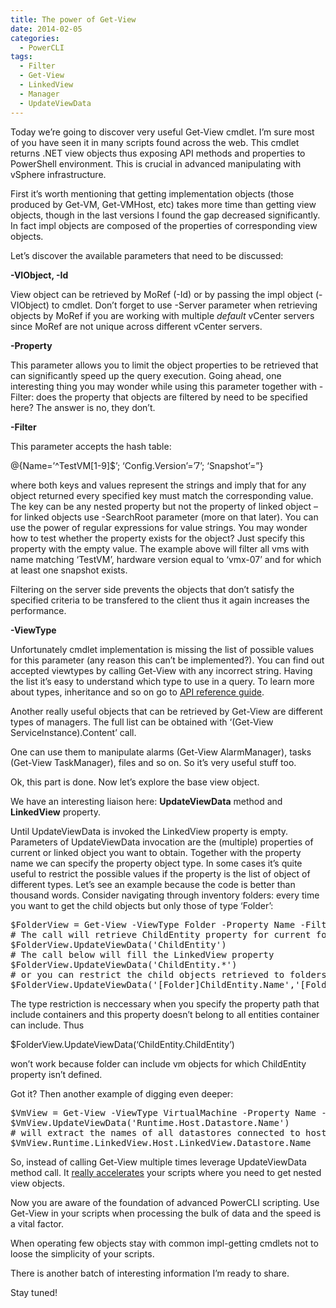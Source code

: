 ```yaml
---
title: The power of Get-View
date: 2014-02-05
categories:
  - PowerCLI
tags:
  - Filter
  - Get-View
  - LinkedView
  - Manager
  - UpdateViewData
---
```

Today we&#8217;re going to discover very useful Get-View cmdlet. I&#8217;m sure most of you have seen it in many scripts found across the web. This cmdlet returns .NET view objects thus exposing API methods and properties to PowerShell environment. This is crucial in advanced manipulating with vSphere infrastructure.

First it&#8217;s worth mentioning that getting implementation objects (those produced by Get-VM, Get-VMHost, etc) takes more time than getting view objects, though in the last versions I found the gap decreased significantly. In fact impl objects are composed of the properties of corresponding view objects.

Let&#8217;s discover the available parameters that need to be discussed:

**-VIObject, -Id**
  
View object can be retrieved by MoRef (-Id) or by passing the impl object (-VIObject) to cmdlet. Don&#8217;t forget to use -Server parameter when retrieving objects by MoRef if you are working with multiple _default_ vCenter servers since MoRef are not unique across different vCenter servers.

**-Property**
  
This parameter allows you to limit the object properties to be retrieved that can significantly speed up the query execution. Going ahead, one interesting thing you may wonder while using this parameter together with -Filter: does the property that objects are filtered by need to be specified here? The answer is no, they don&#8217;t.

**-Filter**
  
This parameter accepts the hash table:
  
<span class="lang:default decode:true  crayon-inline crayon-selected">@{Name=&#8217;^TestVM[1-9]$&#8217;; &#8216;Config.Version&#8217;=&#8217;7&#8217;; &#8216;Snapshot&#8217;=&#8221;}</span>
  
where both keys and values represent the strings and imply that for any object returned every specified key must match the corresponding value. The key can be any nested property but not the property of linked object &#8211; for linked objects use -SearchRoot parameter (more on that later). You can use the power of regular expressions for value strings. You may wonder how to test whether the property exists for the object? Just specify this property with the empty value. The example above will filter all vms with name matching &#8216;TestVM&#8217;, hardware version equal to &#8216;vmx-07&#8217; and for which at least one snapshot exists.
  
Filtering on the server side prevents the objects that don&#8217;t satisfy the specified criteria to be transfered to the client thus it again increases the performance.

**-ViewType**
  
Unfortunately cmdlet implementation is missing the list of possible values for this parameter (any reason this can&#8217;t be implemented?). You can find out accepted viewtypes by calling Get-View with any incorrect string. Having the list it&#8217;s easy to understand which type to use in a query. To learn more about types, inheritance and so on go to <a title="API reference guide" href="http://pubs.vmware.com/vsphere-55/index.jsp?topic=%2Fcom.vmware.wssdk.apiref.doc%2Fright-pane.html" target="_blank">API reference guide</a>.

Another really useful objects that can be retrieved by Get-View are different types of managers. The full list can be obtained with &#8216;(Get-View ServiceInstance).Content&#8217; call.
  
One can use them to manipulate alarms (Get-View AlarmManager), tasks (Get-View TaskManager), files and so on. So it&#8217;s very useful stuff too.

Ok, this part is done. Now let&#8217;s explore the base view object.
  
We have an interesting liaison here: **UpdateViewData** method and **LinkedView** property.
  
Until UpdateViewData is invoked the LinkedView property is empty. Parameters of UpdateViewData invocation are the (multiple) properties of current or linked object you want to obtain. Together with the property name we can specify the property object type. In some cases it&#8217;s quite useful to restrict the possible values if the property is the list of object of different types. Let&#8217;s see an example because the code is better than thousand words. Consider navigating through inventory folders: every time you want to get the child objects but only those of type &#8216;Folder&#8217;:

<pre class="expand:true lang:ps decode:true" title="LinkedView">$FolderView = Get-View -ViewType Folder -Property Name -Filter @{Name='RootFolder'}
# The call will retrieve ChildEntity property for current folder. No linked views are populated
$FolderView.UpdateViewData('ChildEntity')
# The call below will fill the LinkedView property
$FolderView.UpdateViewData('ChildEntity.*')
# or you can restrict the child objects retrieved to folders with only Name and ChildEntity properties obtained
$FolderView.UpdateViewData('[Folder]ChildEntity.Name','[Folder]ChildEntity.ChildEntity')</pre>

The type restriction is neccessary when you specify the property path that include containers and this property doesn&#8217;t belong to all entities container can include. Thus
  
<span class="lang:default decode:true  crayon-inline ">$FolderView.UpdateViewData(&#8216;ChildEntity.ChildEntity&#8217;)</span>
  
won&#8217;t work because folder can include vm objects for which ChildEntity property isn&#8217;t defined.

Got it? Then another example of digging even deeper:

<pre class="expand:true lang:ps decode:true" title="LinkedView">$VmView = Get-View -ViewType VirtualMachine -Property Name -Filter @{Name='TestVM'}
$VmView.UpdateViewData('Runtime.Host.Datastore.Name')
# will extract the names of all datastores connected to host where vm is currently running
$VmView.Runtime.LinkedView.Host.LinkedView.Datastore.Name</pre>

So, instead of calling Get-View multiple times leverage UpdateViewData method call. It <a title="really accelerates" href="http://www.vnugglets.com/2012/08/even-faster-powercli-code-with-get-view.html" target="_blank">really accelerates</a> your scripts where you need to get nested view objects.

Now you are aware of the foundation of advanced PowerCLI scripting. Use Get-View in your scripts when processing the bulk of data and the speed is a vital factor.
  
When operating few objects stay with common impl-getting cmdlets not to loose the simplicity of your scripts.

There is another batch of interesting information I&#8217;m ready to share.
  
Stay tuned!